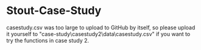 # Stout-Case-Study
casestudy.csv was too large to upload to GitHub by itself, so please upload it yourself to "case-study\casestudy2\data\casestudy.csv" if you want to try the functions in case study 2.
